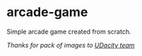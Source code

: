 # arcade-game

Simple arcade game created from scratch.

_Thanks for pack of images to [UDacity team](https://udacity.com)_
